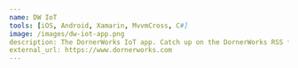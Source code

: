 ```yaml
---
name: DW IoT
tools: [iOS, Android, Xamarin, MvvmCross, C#]
image: /images/dw-iot-app.png
description: The DornerWorks IoT app. Catch up on the DornerWorks RSS feed and control the lights in your home. Easy contact options to reach DornerWorks. The Android version integrates with the Rapid Prototype board.
external_url: https://www.dornerworks.com
---
```

